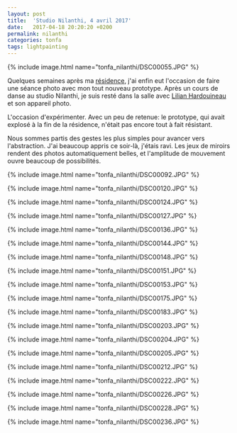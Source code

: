 ```yaml
---
layout: post
title:  'Studio Nilanthi, 4 avril 2017'
date:   2017-04-18 20:20:20 +0200
permalink: nilanthi
categories: tonfa
tags: lightpainting
---
```


{% include image.html name="tonfa_nilanthi/DSC00055.JPG" %}

Quelques semaines après ma <a href="http://www.inventif.fr/posts/en-rsidence" target="_blank">résidence</a>, j'ai enfin eut l'occasion de faire une séance photo avec mon tout nouveau prototype. Après un cours de danse au studio Nilanthi, je suis resté dans la salle avec <a href="https://vimeo.com/lilianhardouineau" target="_blank">Lilian Hardouineau</a> et son appareil photo.

L'occasion d'expérimenter. Avec un peu de retenue: le prototype, qui avait explosé à la fin de la résidence, n'était pas encore tout à fait résistant.
<!--more-->

Nous sommes partis des gestes les plus simples pour avancer vers l'abstraction. J'ai beaucoup appris ce soir-là, j'étais ravi. Les jeux de miroirs rendent des photos automatiquement belles, et l'amplitude de mouvement ouvre beaucoup de possibilités.

{% include image.html name="tonfa_nilanthi/DSC00092.JPG" %}

{% include image.html name="tonfa_nilanthi/DSC00120.JPG" %}

{% include image.html name="tonfa_nilanthi/DSC00124.JPG" %}

{% include image.html name="tonfa_nilanthi/DSC00127.JPG" %}

{% include image.html name="tonfa_nilanthi/DSC00136.JPG" %}

{% include image.html name="tonfa_nilanthi/DSC00144.JPG" %}

{% include image.html name="tonfa_nilanthi/DSC00148.JPG" %}

{% include image.html name="tonfa_nilanthi/DSC00151.JPG" %}

{% include image.html name="tonfa_nilanthi/DSC00153.JPG" %}

{% include image.html name="tonfa_nilanthi/DSC00175.JPG" %}

{% include image.html name="tonfa_nilanthi/DSC00183.JPG" %}

{% include image.html name="tonfa_nilanthi/DSC00203.JPG" %}

{% include image.html name="tonfa_nilanthi/DSC00204.JPG" %}

{% include image.html name="tonfa_nilanthi/DSC00205.JPG" %}

{% include image.html name="tonfa_nilanthi/DSC00212.JPG" %}

{% include image.html name="tonfa_nilanthi/DSC00222.JPG" %}

{% include image.html name="tonfa_nilanthi/DSC00226.JPG" %}

{% include image.html name="tonfa_nilanthi/DSC00228.JPG" %}

{% include image.html name="tonfa_nilanthi/DSC00236.JPG" %}

